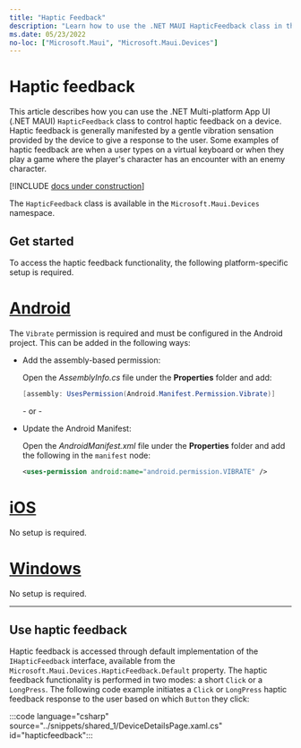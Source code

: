 ```yaml
---
title: "Haptic Feedback"
description: "Learn how to use the .NET MAUI HapticFeedback class in the Microsoft.Maui.Devices namespace. This class lets you control haptic feedback on a device."
ms.date: 05/23/2022
no-loc: ["Microsoft.Maui", "Microsoft.Maui.Devices"]
---
```


# Haptic feedback

This article describes how you can use the .NET Multi-platform App UI (.NET MAUI) `HapticFeedback` class to control haptic feedback on a device. Haptic feedback is generally manifested by a gentle vibration sensation provided by the device to give a response to the user. Some examples of haptic feedback are when a user types on a virtual keyboard or when they play a game where the player's character has an encounter with an enemy character.

[!INCLUDE [docs under construction](~/includes/preview-note.md)]

The `HapticFeedback` class is available in the `Microsoft.Maui.Devices` namespace.

## Get started

To access the haptic feedback functionality, the following platform-specific setup is required.

<!-- markdownlint-disable MD025 -->
# [Android](#tab/android)

The `Vibrate` permission is required and must be configured in the Android project. This can be added in the following ways:

- Add the assembly-based permission:

  Open the _AssemblyInfo.cs_ file under the **Properties** folder and add:

  ```csharp
  [assembly: UsesPermission(Android.Manifest.Permission.Vibrate)]
  ```

  \- or -

- Update the Android Manifest:

  Open the _AndroidManifest.xml_ file under the **Properties** folder and add the following in the `manifest` node:

  ```xml
  <uses-permission android:name="android.permission.VIBRATE" />
  ```

<!-- TODO not yet supported

  \- or -

- Use the Android project properties:

  Right-click on the Android project and open the project's properties. Under _Android Manifest_ find the **Required permissions:** area and check the **VIBRATE** permission. This will automatically update the _AndroidManifest.xml_ file.

-->

# [iOS](#tab/ios)

No setup is required.

# [Windows](#tab/windows)

No setup is required.

-----
<!-- markdownlint-enable MD025 -->

## Use haptic feedback

Haptic feedback is accessed through default implementation of the `IHapticFeedback` interface, available from the `Microsoft.Maui.Devices.HapticFeedback.Default` property. The haptic feedback functionality is performed in two modes: a short `Click` or a `LongPress`. The following code example initiates a `Click` or `LongPress` haptic feedback response to the user based on which `Button` they click:

:::code language="csharp" source="../snippets/shared_1/DeviceDetailsPage.xaml.cs" id="hapticfeedback":::

